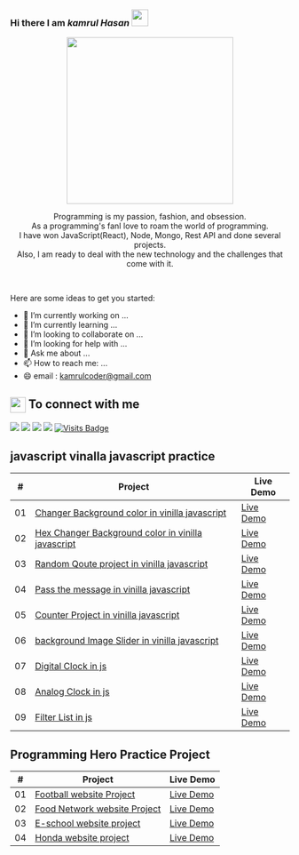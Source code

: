### Hi there  I am _**kamrul Hasan**_   <img src="https://camo.githubusercontent.com/e8e7b06ecf583bc040eb60e44eb5b8e0ecc5421320a92929ce21522dbc34c891/68747470733a2f2f6d656469612e67697068792e636f6d2f6d656469612f6876524a434c467a6361737252346961377a2f67697068792e676966" width="30" height="30" >

<p align="center">
<img src="https://user-images.githubusercontent.com/22797857/90096358-dba16400-dd54-11ea-8e44-e181ada72661.gif" width="300" height="300" align="center">
</p>

<p align="center">Programming is my passion, fashion, and obsession. <br>  As a programming's fanI love to roam the world of programming.<br/> I have won JavaScript(React), Node, Mongo, Rest API and done several projects. <br>  Also, I am ready to deal with the new  technology and the challenges that come with it. </p><br/>
                                        



Here are some ideas to get you started:

- 🔭 I’m currently working on ...
- 🌱 I’m currently learning ...
- 👯 I’m looking to collaborate on ...
- 🤔 I’m looking for help with ...
- 💬 Ask me about ...
- 📫 How to reach me: ...
- 😄 email : kamrulcoder@gmail.com

<summary><h2><img src="https://emojis.slackmojis.com/emojis/images/1579216111/7550/pikachu_wave.gif?1579216111" align="center"
                width="28" /> To connect with me</h2></summary>

<p align = "center">
 
[<img src="https://img.shields.io/badge/twitter-%231DA1F2.svg?&style=for-the-badge&logo=twitter&logoColor=white" />](https://twitter.com/AdnanSarkar14) 
[<img src="https://img.shields.io/badge/linkedin-%230077B5.svg?&style=for-the-badge&logo=linkedin&logoColor=white" />](https://www.linkedin.com/in/adnan-sarkar-8b54341a0/)
[<img src = "https://img.shields.io/badge/instagram-%23E4405F.svg?&style=for-the-badge&logo=instagram&logoColor=white">](https://www.instagram.com/_a_d_u_v_a_i_/)
[<img src="https://img.shields.io/badge/facebook-%231877F2.svg?&style=for-the-badge&logo=facebook&logoColor=white" />](https://www.facebook.com/adnansarkaraduvai/) 
[![Visits Badge](https://badges.pufler.dev/visits/Aduvai1/Aduvai1?style=for-the-badge)](https://github.com/Aduvai1)

</p>


 ## javascript vinalla javascript  practice 


|  #  | Project                                                                                                                     | Live Demo                                                                         |
| :-: | --------------------------------------------------------------------------------------------------------------------------- | --------------------------------------------------------------------------------- |
| 01  | [Changer Background color in vinilla javascript ](https://github.com/kamrulcoder/change-background-color)                             | [Live Demo](https://kamrulcoder.github.io/change-background-color/)               |
| 02  | [Hex Changer Background color in vinilla javascript ](https://github.com/kamrulcoder/hex-change-background-color)                               | [Live Demo](https://kamrulcoder.github.io/hex-change-background-color/)               |
| 03  | [Random Qoute project  in vinilla javascript ](https://github.com/kamrulcoder/random-quotes-project)                       | [Live Demo](https://kamrulcoder.github.io/random-quotes-project/)                    |
| 04  | [ Pass the message  in vinilla javascript](https://github.com/kamrulcoder/pass-the-message-vinilla-js)                            | [Live Demo](https://kamrulcoder.github.io/pass-the-message-vinilla-js/)              |
| 05  | [Counter Project   in vinilla javascript ](https://github.com/kamrulcoder/counter-project-vinilla-js)                               | [Live Demo](https://kamrulcoder.github.io/counter-project-vinilla-js/)               |
| 06  | [background  Image  Slider   in vinilla javascript](https://github.com/kamrulcoder/background-image-slider/)                               | [Live Demo](https://kamrulcoder.github.io/background-image-slider/)                |
| 07  |  [Digital Clock in js](https://github.com/kamrulcoder/digital-clock-js)                       | [Live Demo](https://kamrulcoder.github.io/digital-clock-js/)                      |
| 08 | [Analog Clock in js](https://github.com/kamrulcoder/analog-clock-js)                             | [Live Demo](https://kamrulcoder.github.io/analog-clock-js/)              |
| 09  | [Filter List in js](https://github.com/kamrulcoder/filter-list-js)                               | [Live Demo](https://kamrulcoder.github.io/filter-list-js/)               |




 ## Programming  Hero Practice Project 


|  #  | Project                                                                                                                     | Live Demo                                                                         |
| :-: | --------------------------------------------------------------------------------------------------------------------------- | --------------------------------------------------------------------------------- |
| 01  | [Football  website  Project  ](https://github.com/kamrulcoder/football-website)                             | [Live Demo](https://kamrulcoder.github.io/football-website/)               |
| 02  | [Food Network website Project](https://github.com/kamrulcoder/food-network)                               | [Live Demo](https://kamrulcoder.github.io/food-network/)                |
| 03  | [E-school website project](https://github.com/kamrulcoder/e-school)                       | [Live Demo](https://kamrulcoder.github.io/e-school/) |
| 04  | [Honda website project](https://github.com/kamrulcoder/honda-project)                             | [Live Demo](https://sharp-mccarthy-3dbcbc.netlify.app/)              |
